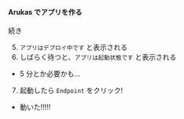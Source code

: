 #### Arukas でアプリを作る
続き

5. `アプリはデプロイ中です` と表示される
6. しばらく待つと、`アプリは起動状態です` と表示される
  - 5 分とか必要かも...
7. 起動したら `Endpoint` をクリック!
  - 動いた!!!!!
